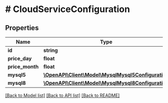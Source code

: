 # # CloudServiceConfiguration

## Properties

Name | Type | Description | Notes
------------ | ------------- | ------------- | -------------
**id** | **string** |  | [optional]
**price_day** | **float** |  | [optional]
**price_month** | **float** |  | [optional]
**mysql5** | [**\OpenAPI\Client\Model\MysqlMysql5Configuration**](MysqlMysql5Configuration.md) |  | [optional]
**mysql8** | [**\OpenAPI\Client\Model\MysqlMysql8Configuration**](MysqlMysql8Configuration.md) |  | [optional]

[[Back to Model list]](../../README.md#models) [[Back to API list]](../../README.md#endpoints) [[Back to README]](../../README.md)
